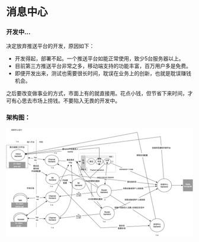 # 消息中心
### 开发中...
决定放弃推送平台的开发，原因如下：
- 开发得起，部署不起。一个推送平台如能正常使用，致少5台服务器以上。
- 目前第三方推送平台非常之多，移动端支持的功能丰富，百万用户多是免费。
- 即便开发出来，测试也需要很长时间，耽误在业务上的创新，也就是耽误赚钱机会。

之后要改变做事业的方式，市面上有的就直接用。花点小钱，但节省下来时间，才可有心思去市场上捞钱。不要陷入无畏的开发中。

### 架构图：

![消息中心示意图](https://github.com/carocean/cj.studio.imc/blob/master/documents/消息中心.png)

